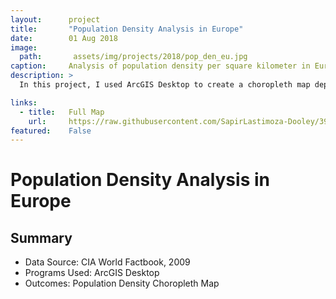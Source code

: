 ```yaml
---
layout:      project
title:       "Population Density Analysis in Europe"
date:        01 Aug 2018
image:
  path:       assets/img/projects/2018/pop_den_eu.jpg
caption:     Analysis of population density per square kilometer in Europe, 2008.
description: >
  In this project, I used ArcGIS Desktop to create a choropleth map depicting the population density of European countries. 

links:
  - title:   Full Map
    url:     https://raw.githubusercontent.com/SapirLastimoza-Dooley/390_labs/main/pop_den_europe.jpg
featured:    False
---
```

# Population Density Analysis in Europe

## Summary
* Data Source: CIA World Factbook, 2009
* Programs Used: ArcGIS Desktop
* Outcomes: Population Density Choropleth Map